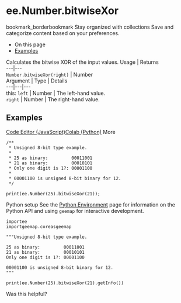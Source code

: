  
#  ee.Number.bitwiseXor
bookmark_borderbookmark Stay organized with collections  Save and categorize content based on your preferences.
  * On this page
  * [Examples](https://developers.google.com/earth-engine/apidocs/ee-number-bitwisexor#examples)


Calculates the bitwise XOR of the input values.
Usage | Returns  
---|---  
`Number.bitwiseXor(right)` | Number  
Argument | Type | Details  
---|---|---  
this: `left` | Number | The left-hand value.  
`right` | Number | The right-hand value.  
## Examples
[Code Editor (JavaScript)](https://developers.google.com/earth-engine/apidocs/ee-number-bitwisexor#code-editor-javascript-sample)[Colab (Python)](https://developers.google.com/earth-engine/apidocs/ee-number-bitwisexor#colab-python-sample) More
```
/**
 * Unsigned 8-bit type example.
 *
 * 25 as binary:         00011001
 * 21 as binary:         00010101
 * Only one digit is 1?: 00001100
 *
 * 00001100 is unsigned 8-bit binary for 12.
 */

print(ee.Number(25).bitwiseXor(21));
```
Python setup
See the [ Python Environment](https://developers.google.com/earth-engine/guides/python_install) page for information on the Python API and using `geemap` for interactive development.
```
importee
importgeemap.coreasgeemap
```
```
"""Unsigned 8-bit type example.

25 as binary:         00011001
21 as binary:         00010101
Only one digit is 1?: 00001100

00001100 is unsigned 8-bit binary for 12.
"""

print(ee.Number(25).bitwiseXor(21).getInfo())
```

Was this helpful?
